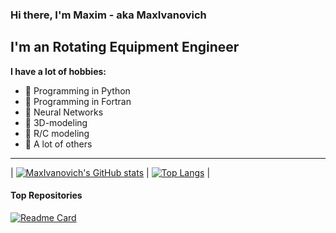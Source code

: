 ### Hi there, I'm Maxim - aka MaxIvanovich ###

## I'm an Rotating Equipment Engineer ##
**I have a lot of hobbies:**
- :pushpin: Programming in Python
- :pushpin: Programming in Fortran
- :pushpin: Neural Networks
- :pushpin: 3D-modeling
- :pushpin: R/C modeling
- :pushpin: A lot of others

---

| [![MaxIvanovich's GitHub stats](https://github-readme-stats.vercel.app/api?username=MaxIvanovich&count_private=true&show_icons=true&theme=graywhite)](https://github.com/MaxIvanovich) | [![Top Langs](https://github-readme-stats.vercel.app/api/top-langs/?username=MaxIvanovich&layout=compact)](https://github.com/MaxIvanovich) |

#### Top Repositories ####

[![Readme Card](https://github-readme-stats.vercel.app/api/pin/?username=MaxIvanovich&repo=mcap_fs)](https://github.com/MaxIvanovich/mcap_fs)

